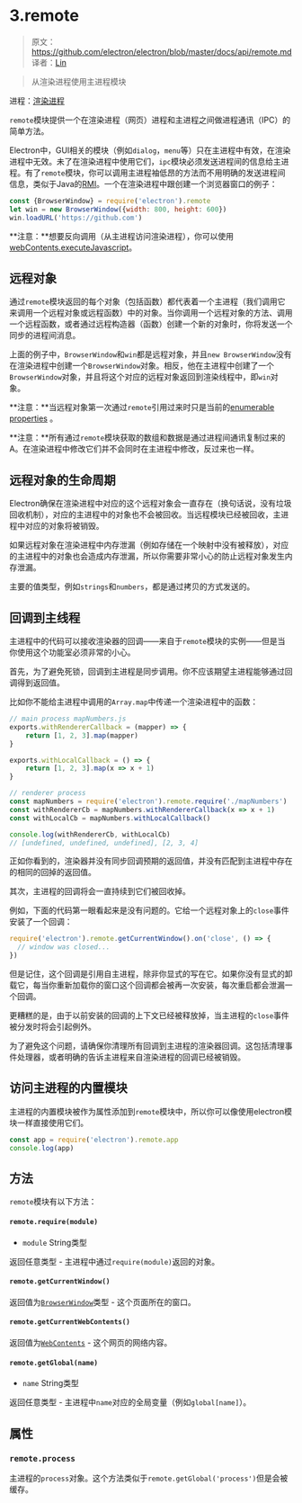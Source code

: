 # 3.remote

> 原文：https://github.com/electron/electron/blob/master/docs/api/remote.md    
译者：[Lin](https://github.com/ShmilyLin)   


> 从渲染进程使用主进程模块

进程：[渲染进程](../../guides/glossary-of-terms.md#renderer-process)

`remote`模块提供一个在渲染进程（网页）进程和主进程之间做进程通讯（IPC）的简单方法。

Electron中，GUI相关的模块（例如`dialog`，`menu`等）只在主进程中有效，在渲染进程中无效。未了在渲染进程中使用它们，`ipc`模块必须发送进程间的信息给主进程。有了`remote`模块，你可以调用主进程袖低昂的方法而不用明确的发送进程间信息，类似于Java的[RMI](http://en.wikipedia.org/wiki/Java_remote_method_invocation)。一个在渲染进程中跟创建一个浏览器窗口的例子：

```javascript
const {BrowserWindow} = require('electron').remote
let win = new BrowserWindow({width: 800, height: 600})
win.loadURL('https://github.com')
```

**注意：**想要反向调用（从主进程访问渲染进程），你可以使用[webContents.executeJavascript](../main/webContents.md#contentsexecutejavascriptcode-usergesture-callback)。

## 远程对象

通过`remote`模块返回的每个对象（包括函数）都代表着一个主进程（我们调用它来调用一个远程对象或远程函数）中的对象。当你调用一个远程对象的方法、调用一个远程函数，或者通过远程构造器（函数）创建一个新的对象时，你将发送一个同步的进程间消息。

上面的例子中，`BrowserWindow`和`win`都是远程对象，并且`new BrowserWindow`没有在渲染进程中创建一个`BrowserWindow`对象。相反，他在主进程中创建了一个`BrowserWindow`对象，并且将这个对应的远程对象返回到渲染线程中，即`win`对象。

**注意：**当远程对象第一次通过`remote`引用过来时只是当前的[enumerable properties](https://developer.mozilla.org/en-US/docs/Web/JavaScript/Enumerability_and_ownership_of_properties) 。

**注意：**所有通过`remote`模块获取的数组和数据是通过进程间通讯复制过来的A。在渲染进程中修改它们并不会同时在主进程中修改，反过来也一样。

## 远程对象的生命周期

Electron确保在渲染进程中对应的这个远程对象会一直存在（换句话说，没有垃圾回收机制），对应的主进程中的对象也不会被回收。当远程模块已经被回收，主进程中对应的对象将被销毁。

如果远程对象在渲染进程中内存泄漏（例如存储在一个映射中没有被释放），对应的主进程中的对象也会造成内存泄漏，所以你需要非常小心的防止远程对象发生内存泄漏。

主要的值类型，例如`strings`和`numbers`，都是通过拷贝的方式发送的。

## 回调到主线程

主进程中的代码可以接收渲染器的回调——来自于`remote`模块的实例——但是当你使用这个功能室必须非常的小心。

首先，为了避免死锁，回调到主进程是同步调用。你不应该期望主进程能够通过回调得到返回值。

比如你不能给主进程中调用的`Array.map`中传递一个渲染进程中的函数：

```javascript
// main process mapNumbers.js
exports.withRendererCallback = (mapper) => {
    return [1, 2, 3].map(mapper)
}

exports.withLocalCallback = () => {
    return [1, 2, 3].map(x => x + 1)
}
```


```javascript
// renderer process
const mapNumbers = require('electron').remote.require('./mapNumbers')
const withRendererCb = mapNumbers.withRendererCallback(x => x + 1)
const withLocalCb = mapNumbers.withLocalCallback()

console.log(withRendererCb, withLocalCb)
// [undefined, undefined, undefined], [2, 3, 4]
```

正如你看到的，渲染器并没有同步回调预期的返回值，并没有匹配到主进程中存在的相同的回掉的返回值。

其次，主进程的回调将会一直持续到它们被回收掉。

例如，下面的代码第一眼看起来是没有问题的。它给一个远程对象上的`close`事件安装了一个回调：

```javascript
require('electron').remote.getCurrentWindow().on('close', () => {
  // window was closed...
})
```

但是记住，这个回调是引用自主进程，除非你显式的写在它。如果你没有显式的卸载它，每当你重新加载你的窗口这个回调都会被再一次安装，每次重启都会泄漏一个回调。

更糟糕的是，由于以前安装的回调的上下文已经被释放掉，当主进程的`close`事件被分发时将会引起例外。

为了避免这个问题，请确保你清理所有回调到主进程的渲染器回调。这包括清理事件处理器，或者明确的告诉主进程来自渲染进程的回调已经被销毁。

## 访问主进程的内置模块

主进程的内置模块被作为属性添加到`remote`模块中，所以你可以像使用electron模块一样直接使用它们。

```javascript
const app = require('electron').remote.app
console.log(app)
```

## 方法

`remote`模块有以下方法：

#### `remote.require(module)`

 * `module` String类型

返回任意类型 - 主进程中通过`require(module)`返回的对象。

#### `remote.getCurrentWindow()`

返回值为[`BrowserWindow`](../main/BrowserWindow.md)类型 - 这个页面所在的窗口。

#### `remote.getCurrentWebContents()`

返回值为[`WebContents`](../main/webContents.md) - 这个网页的网络内容。

#### `remote.getGlobal(name)`

 * `name` String类型

返回任意类型 - 主进程中`name`对应的全局变量（例如`global[name]`）。

## 属性

### `remote.process`

主进程的`process`对象。这个方法类似于`remote.getGlobal('process')`但是会被缓存。

